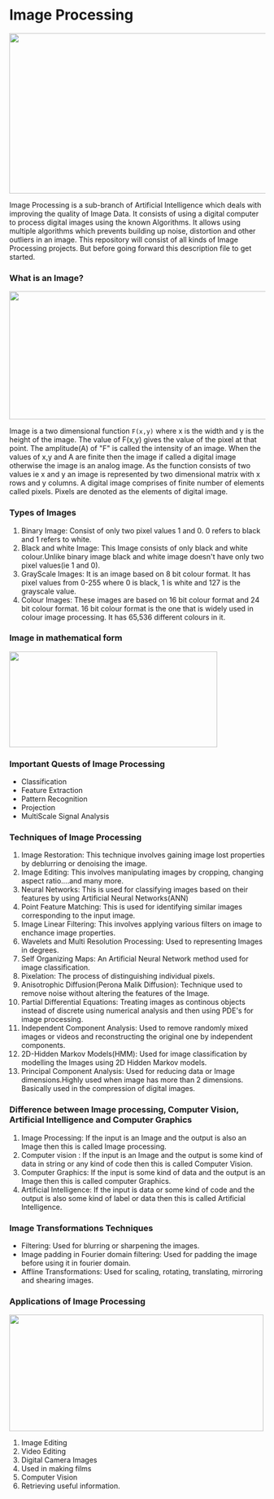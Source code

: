 # Image Processing

<img align="center" width="600" height="315" src="https://github.com/varun7860/Artificial-Intelligence/blob/main/Image%20Processing/images/Image%20Processing.png"> 

Image Processing is a sub-branch of Artificial Intelligence which deals with improving the quality of Image Data. It consists of using a 
digital computer to process digital images using the known Algorithms. It allows using multiple algorithms which prevents building up noise,
distortion and other outliers in an image. This repository will consist of all kinds of Image Processing projects. But before going forward
this description file to get started.

### What is an Image?
<img align="center" width="600" height="252" src="https://github.com/varun7860/Artificial-Intelligence/blob/main/Image%20Processing/images/what%20is%20image.png">

Image is a two dimensional function `F(x,y)` where x is the width and y is the height of the image. The value of F(x,y) gives the value of
the pixel at that point. The amplitude(A) of "F" is called the intensity of an image. When the values of x,y and A are finite then the image
if called a digital image otherwise the image is an analog image. As the function consists of two values ie x and y an image is represented by
two dimensional matrix with x rows and y columns. A digital image comprises of finite number of elements called pixels. Pixels are denoted as the
elements of digital image.

### Types of Images
1. Binary Image: Consist of only two pixel values 1 and 0. 0 refers to black and 1 refers to white.
2. Black and white Image: This Image consists of only black and white colour.Unlike binary image black and white image doesn't have only two pixel 
                          values(ie 1 and 0).
3. GrayScale Images: It is an image based on 8 bit colour format. It has pixel values from 0-255 where 0 is black, 1 is white and  127 is the grayscale value.
4. Colour Images: These images are based on 16 bit colour format and 24 bit colour format. 16 bit colour format is the one that is widely used in
                  colour image processing. It has 65,536 different colours in it.
                  
### Image in mathematical form
<img align="center" width="409" height="188" src="https://github.com/varun7860/Artificial-Intelligence/blob/main/Image%20Processing/images/image%20formula.png">

          
### Important Quests of Image Processing
- Classification
- Feature Extraction
- Pattern Recognition
- Projection
- MultiScale Signal Analysis

### Techniques of Image Processing
1. Image Restoration: This technique involves gaining image lost properties by deblurring or denoising the image.
2. Image Editing: This involves manipulating images by cropping, changing aspect ratio....and many more.
3. Neural Networks: This is used for classifying images based on their features by using Artificial Neural Networks(ANN)
4. Point Feature Matching: This is used for identifying similar images corresponding to the input image.
5. Image Linear Filtering: This involves applying various filters on image to enchance image properties.
6. Wavelets and Multi Resolution Processing: Used to representing Images in degrees.
7. Self Organizing Maps: An Artificial Neural Network method used for image classification.
8. Pixelation: The process of distinguishing individual pixels.
9. Anisotrophic Diffusion(Perona Malik Diffusion): Technique used to remove noise without altering the features of the Image.
10. Partial Differential Equations: Treating images as continous objects instead of discrete using numerical analysis and then using PDE's for image processing.
11. Independent Component Analysis: Used to remove randomly mixed images or videos and reconstructing the original one by independent components.
12. 2D-Hidden Markov Models(HMM): Used for image classification by modelling the Images using 2D Hidden Markov models.
13. Principal Component Analysis: Used for reducing data or Image dimensions.Highly used when image has more than 2 dimensions. Basically used in the compression
                                  of digital images.

### Difference between Image processing, Computer Vision, Artificial Intelligence and Computer Graphics
1. Image Processing: If the input is an Image and the output is also an Image then this is called Image processing.
2. Computer vision : If the input is an Image and the output is some kind of data in string or any kind of code then this is called Computer Vision.
3. Computer Graphics: If the input is some kind of data and the output is an Image then this is called computer Graphics.
4. Artificial Intelligence: If the input is data or some kind of code and the output is also some kind of label or data then this is called Artificial Intelligence.

###  Image Transformations Techniques
- Filtering: Used for blurring or sharpening the images.
- Image padding in Fourier domain filtering: Used for padding the image before using it in fourier domain.
- Affline Transformations: Used for scaling, rotating, translating, mirroring and shearing images.

### Applications of Image Processing

<img align="center" width="500" height="229" src="https://github.com/varun7860/Artificial-Intelligence/blob/main/Image%20Processing/images/Applications.png">

1. Image Editing
2. Video Editing
3. Digital Camera Images
4. Used in making films
5. Computer Vision
6. Retrieving useful information.
